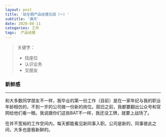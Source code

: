 ```yaml
---
layout: post
title: '幼生期产品经理见闻（一）'
subtitle: '满月'
date: 2020-08-11
categories: 工作
tags:  产品经理
---
```


> 关键字：
> - 找座位
> - 认识业务
> - 交朋友

### 新鲜感

---

和大多数同学朋友不一样，我毕业的第一份工作（目前）是在一家年纪与我的职业年龄相仿的，不到一岁的公司做一份新的岗位。叙旧之前，我都要翻出公众号和官网给他们看一眼。我说跟你们这些BAT不一样，我还没工牌，就要上战场了。

在并不宽裕的工作空间内，每天都能看见新同事入职。公司是新的，同事彼此之间，大多也是极新鲜的。

### 
<!--stackedit_data:
eyJoaXN0b3J5IjpbMTIyMzI5MjY0NiwtMTIxMDA4MTYwMSwtMT
k2OTg2NjE0NSwtMTI2OTkwNTEyLDEyNzg3OTEzOTAsMjA4Njk1
NTE0XX0=
-->